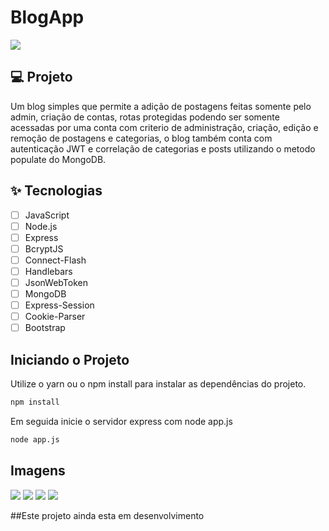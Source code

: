 # BlogApp

![](https://github.com/Daniels7k/Assets/blob/main/assets/blogapp/frotnite%20text%202.png)



## 💻 Projeto
Um blog simples que permite a adição de postagens feitas somente pelo admin, criação de contas, rotas protegidas podendo ser somente acessadas por uma conta com criterio de administração, criação, edição e remoção de postagens e categorias, o blog também conta com autenticação JWT e correlação de categorias e posts utilizando o metodo populate do MongoDB.

## ✨ Tecnologias
-   [ ] JavaScript
-   [ ] Node.js
-   [ ] Express
-   [ ] BcryptJS
-   [ ] Connect-Flash
-   [ ] Handlebars
-   [ ] JsonWebToken
-   [ ] MongoDB
-   [ ] Express-Session
-   [ ] Cookie-Parser 
-   [ ] Bootstrap

## Iniciando o Projeto
Utilize o yarn ou o npm install para instalar as dependências do projeto.
```cl
npm install
```
Em seguida inicie o servidor express com node app.js
```cl
node app.js
```
## Imagens
![](https://github.com/Daniels7k/Assets/blob/main/assets/blogapp/BlogAPP%201.png)
![](https://github.com/Daniels7k/Assets/blob/main/assets/blogapp/BlogApp%202.png)
![](https://github.com/Daniels7k/Assets/blob/main/assets/blogapp/BlogApp%203.png)
![](https://github.com/Daniels7k/Assets/blob/main/assets/blogapp/BlogApp%20Form.png)

##Este projeto ainda esta em desenvolvimento
